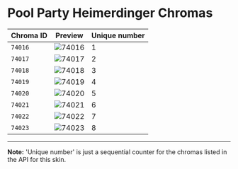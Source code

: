 # Pool Party Heimerdinger Chromas

| Chroma ID | Preview | Unique number |
|---|---|---|
| `74016` | ![74016](https://raw.communitydragon.org/latest/plugins/rcp-be-lol-game-data/global/default/v1/champion-chroma-images/74/74016.png) | 1 |
| `74017` | ![74017](https://raw.communitydragon.org/latest/plugins/rcp-be-lol-game-data/global/default/v1/champion-chroma-images/74/74017.png) | 2 |
| `74018` | ![74018](https://raw.communitydragon.org/latest/plugins/rcp-be-lol-game-data/global/default/v1/champion-chroma-images/74/74018.png) | 3 |
| `74019` | ![74019](https://raw.communitydragon.org/latest/plugins/rcp-be-lol-game-data/global/default/v1/champion-chroma-images/74/74019.png) | 4 |
| `74020` | ![74020](https://raw.communitydragon.org/latest/plugins/rcp-be-lol-game-data/global/default/v1/champion-chroma-images/74/74020.png) | 5 |
| `74021` | ![74021](https://raw.communitydragon.org/latest/plugins/rcp-be-lol-game-data/global/default/v1/champion-chroma-images/74/74021.png) | 6 |
| `74022` | ![74022](https://raw.communitydragon.org/latest/plugins/rcp-be-lol-game-data/global/default/v1/champion-chroma-images/74/74022.png) | 7 |
| `74023` | ![74023](https://raw.communitydragon.org/latest/plugins/rcp-be-lol-game-data/global/default/v1/champion-chroma-images/74/74023.png) | 8 |

---

**Note:** 'Unique number' is just a sequential counter for the chromas listed in the API for this skin.